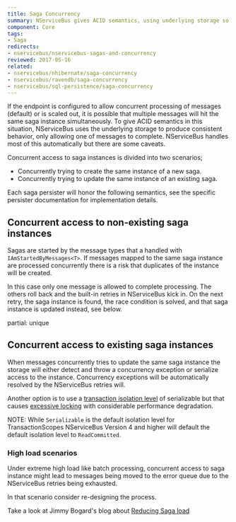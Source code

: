 ```yaml
---
title: Saga Concurrency
summary: NServiceBus gives ACID semantics, using underlying storage so only one worker thread hitting a saga instance can commit.
component: Core
tags:
- Saga
redirects:
- nservicebus/nservicebus-sagas-and-concurrency
reviewed: 2017-05-16
related:
- nservicebus/nhibernate/saga-concurrency
- nservicebus/ravendb/saga-concurrency
- nservicebus/sql-persistence/saga-concurrency
---
```


If the endpoint is configured to allow concurrent processing of messages (default) or is scaled out, it is possible that multiple messages will hit the same saga instance simultaneously. To give ACID semantics in this situation, NServiceBus uses the underlying storage to produce consistent behavior, only allowing one of messages to complete. NServiceBus handles most of this automatically but there are some caveats.

Concurrent access to saga instances is divided into two scenarios;

 * Concurrently trying to create the same instance of a new saga.
 * Concurrently trying to update the same instance of an existing saga.

Each saga persister will honor the following semantics, see the specific persister documentation for implementation details.

## Concurrent access to non-existing saga instances

Sagas are started by the message types that a handled with `IAmStartedByMessages<T>`. If messages mapped to the same saga instance are processed concurrently there is a risk that duplicates of the instance will be created.

In this case only one message is allowed to complete processing. The others roll back and the built-in retries in NServiceBus kick in. On the next retry, the saga instance is found, the race condition is solved, and that saga instance is updated instead, see below.

partial: unique

## Concurrent access to existing saga instances

When messages concurrently tries to update the same saga instance the storage will either detect and throw a concurrency exception or serialize access to the instance. Concurrency exceptions will be automatically resolved by the NServiceBus retries will.

Another option is to use a [transaction isolation level](https://msdn.microsoft.com/en-us/library/system.transactions.isolationlevel.aspx) of serializable but that causes [excessive locking](https://docs.microsoft.com/en-us/sql/t-sql/statements/set-transaction-isolation-level-transact-sql) with considerable performance degradation.

NOTE: While `Serializable` is the default isolation level for TransactionScopes NServiceBus Version 4 and higher will default the default isolation level to `ReadCommitted`.


### High load scenarios

Under extreme high load like batch processing, concurrent access to saga instance might lead to messages being moved to the error queue due to the NServiceBus retries being exhausted.

In that scenario consider re-designing the process.

Take a look at Jimmy Bogard's blog about [Reducing Saga load](https://lostechies.com/jimmybogard/2014/02/27/reducing-nservicebus-saga-load/)